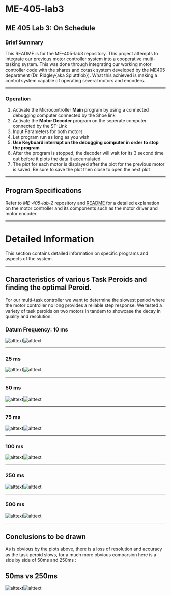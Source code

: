 # ME-405-lab3
## ME 405 Lab 3: On Schedule

### Brief Summary
This README is for the ME-405-lab3 repository. This project attempts to integrate our previous motor controller system into a cooperative multi-tasking system. This was done through integrating our working motor controller code with the shares and cotask system developed by the ME405 department (Dr. Ridgley{aka Spluttflob}). What this achieved is making a control system capable of operating several motors and encoders.

---

### Operation

1. Activate the Microcontroller **Main** program by using a connected debugging computer connected by the Shoe link
2. Activate the **Motor Decoder** program on the seperate computer connected by the ST-Link
3. Input Parameters for both motors
4. Let program run as long as you wish
5. **Use Keyboard interrupt on the debugging computer in order to stop the program**
6. After the program is stopped, the decoder will wait for its 3 second time out before it plots the data it accumulated
7. The plot for each motor is displayed after the plot for the previous motor is saved. Be sure to save the plot then close to open the next plot

---
## Program Specifications
Refer to *ME-405-lab-2* repository and [README](https://github.com/rmevorac/ME-405-lab2/blob/main/README.md) for a detailed explanation on the motor controller and its components such as the motor driver and motor encoder.

---

# Detailed Information
This section contains detailed information on specific programs and aspects of the system.

---

## Characteristics of various Task Peroids and finding the optimal Peroid.
For our multi-task controller we want to determine the slowest period where the motor controller no long provides a reliable step response. We tested a variety of task peroids on two motors in tandem to showcase the decay in quality and resolution:


### Datum Frequency: 10 ms

![alttext](TestImages/P1F10.png)![alttext](TestImages/P2F10.png)
       

---

### 25 ms
![alttext](TestImages/P1F25.png)![alttext](TestImages/P2F25.png)

---

### 50 ms
![alttext](TestImages/P1F50.png)![alttext](TestImages/P2F50.png)

---

### 75 ms
![alttext](TestImages/P1F75.png)![alttext](TestImages/P2F75.png)

---

### 100 ms
![alttext](TestImages/P1F100.png)![alttext](TestImages/P2F100.png)

---

### 250 ms
![alttext](TestImages/P1F250.png)![alttext](TestImages/P2F250.png)

---

### 500 ms
![alttext](TestImages/P1F500.png)![alttext](TestImages/P2F500.png)

---

## Conclusions to be drawn
As is obvious by the plots above, there is a loss of resolution and accuracy as the task peroid slows, for a much more obvious comparsion here is a side by side of 50ms and 250ms :

## 50ms vs 250ms
![alttext](TestImages/PC50.png)![alttext](TestImages/PC250.png)

